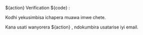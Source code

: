 ${action} Verification ${code} :

Kodhi yekusimbisa ichapera muawa imwe chete.

Kana usati wanyorera ${action} , ndokumbira usatarise iyi email.